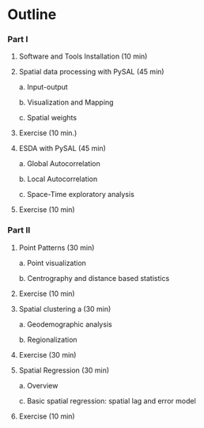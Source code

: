 # Outline

### Part I

1. Software and Tools Installation (10 min)

2. Spatial data processing with PySAL (45 min)

    a. Input-output

    b. Visualization and Mapping

    c. Spatial weights

3. Exercise (10 min.)

4. ESDA with PySAL (45 min)

    a. Global Autocorrelation

    b. Local Autocorrelation

    c. Space-Time exploratory analysis

5. Exercise (10 min)

### Part II

1. Point Patterns (30 min)

   a. Point visualization
 
   b. Centrography and distance based statistics

2. Exercise (10 min)

3. Spatial clustering a (30 min)

    a. Geodemographic analysis

    b. Regionalization

4. Exercise (30 min)

5. Spatial Regression (30 min)

    a.  Overview

    c.  Basic spatial regression: spatial lag and error model

6. Exercise (10 min)


